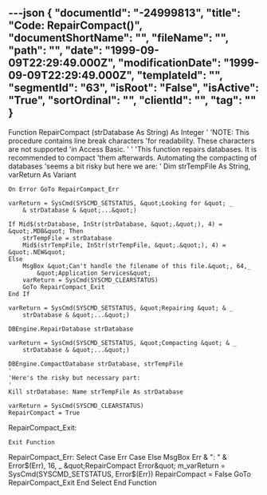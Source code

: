 ---json
{
  "documentId": "-24999813",
  "title": "Code: RepairCompact()",
  "documentShortName": "",
  "fileName": "",
  "path": "",
  "date": "1999-09-09T22:29:49.000Z",
  "modificationDate": "1999-09-09T22:29:49.000Z",
  "templateId": "",
  "segmentId": "63",
  "isRoot": "False",
  "isActive": "True",
  "sortOrdinal": "",
  "clientId": "",
  "tag": ""
}
---

Function RepairCompact (strDatabase As String) As Integer
'
'NOTE: This procedure contains line break characters
'for readability. These characters are not supported
'in Access Basic.
'
    '
    'This function repairs databases. It is recommended to compact
    'them afterwards. Automating the compacting of databases
    'seems a bit risky but here we are:
    '
    Dim strTempFile As String, varReturn As Variant

    On Error GoTo RepairCompact_Err
    
    varReturn = SysCmd(SYSCMD_SETSTATUS, &quot;Looking for &quot; _
        & strDatabase & &quot;...&quot;)
    
    If Mid$(strDatabase, InStr(strDatabase, &quot;.&quot;), 4) = &quot;.MDB&quot; Then
        strTempFile = strDatabase
        Mid$(strTempFile, InStr(strTempFile, &quot;.&quot;), 4) = &quot;.NEW&quot;
    Else
        MsgBox &quot;Can't handle the filename of this file.&quot;, 64,_
            &quot;Application Services&quot;
        varReturn = SysCmd(SYSCMD_CLEARSTATUS)
        GoTo RepairCompact_Exit
    End If

    varReturn = SysCmd(SYSCMD_SETSTATUS, &quot;Repairing &quot; & _
        strDatabase & &quot;...&quot;)
    
    DBEngine.RepairDatabase strDatabase

    varReturn = SysCmd(SYSCMD_SETSTATUS, &quot;Compacting &quot; & _
        strDatabase & &quot;...&quot;)
    
    DBEngine.CompactDatabase strDatabase, strTempFile
    '
    'Here's the risky but necessary part:
    '
    Kill strDatabase: Name strTempFile As strDatabase

    varReturn = SysCmd(SYSCMD_CLEARSTATUS)
    RepairCompact = True

RepairCompact_Exit:
    
    Exit Function

RepairCompact_Err:
    Select Case Err
        Case Else
            MsgBox Err & &quot;: &quot; & Error$(Err), 16, _
                &quot;RepairCompact Error&quot;
            m_varReturn = SysCmd(SYSCMD_SETSTATUS, Error$(Err))
            RepairCompact = False
            GoTo RepairCompact_Exit
    End Select
End Function

